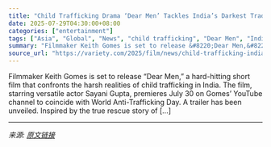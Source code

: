 ```yaml
---
title: "Child Trafficking Drama ‘Dear Men’ Tackles India’s Darkest Trade in Hard-Hitting Short, Trailer Unveiled (EXCLUSIVE)"
date: 2025-07-29T04:30:00+08:00
categories: ["entertainment"]
tags: ["Asia", "Global", "News", "child trafficking", "Dear Men", "India"]
summary: "Filmmaker Keith Gomes is set to release &#8220;Dear Men,&#8221; a hard-hitting short film that confronts the harsh realities of child trafficking in India. The film, starring versatile actor Sayani Gu"
source_url: "https://variety.com/2025/film/news/child-trafficking-india-dear-men-1236472055/"
---
```


Filmmaker Keith Gomes is set to release &#8220;Dear Men,&#8221; a hard-hitting short film that confronts the harsh realities of child trafficking in India. The film, starring versatile actor Sayani Gupta, premieres July 30 on Gomes&#8217; YouTube channel to coincide with World Anti-Trafficking Day. A trailer has been unveiled. Inspired by the true rescue story of [&#8230;]

---

*来源: [原文链接](https://variety.com/2025/film/news/child-trafficking-india-dear-men-1236472055/)*

